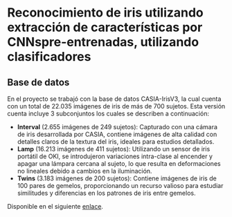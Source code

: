 # Reconocimiento de iris utilizando extracción de características por CNNspre-entrenadas, utilizando clasificadores

## Base de datos
En el proyecto se trabajó con la base de datos CASIA-IrisV3, la cual cuenta con un total de 22.035 imágenes de iris de más de 700 sujetos. Esta versión cuenta incluye 3 subconjuntos los cuales se describen a continuación:
* **Interval** (2.655 imágenes de 249 sujetos): Capturado con una cámara de iris desarrollada por CASIA, contiene imágenes de alta calidad con detalles claros de la textura del iris, ideales para estudios detallados.
* **Lamp** (16.213 imágenes de 411 sujetos): Utilizando un sensor de iris portátil de OKI, se introdujeron variaciones intra-clase al encender y apagar una lámpara cercana al sujeto, lo que resulta en deformaciones no lineales debido a cambios en la iluminación.
* **Twins** (3.183 imágenes de 200 sujetos): Contiene imágenes de iris de 100 pares de gemelos, proporcionando un recurso valioso para estudiar similitudes y diferencias en los patrones de iris entre gemelos.

Disponible en el siguiente [enlace](https://drive.google.com/drive/folders/1IuIQVFIUtXjGDoxL5gSoMa0qr7rNLYna?usp=sharing).
